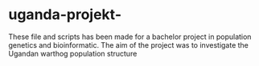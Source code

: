 # uganda-projekt-

These file and scripts has been made for a bachelor project in population genetics and bioinformatic. 
The aim of the project was to investigate the Ugandan warthog population structure 
